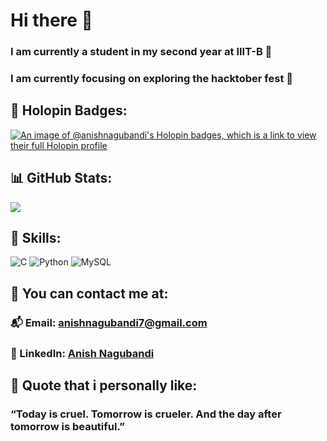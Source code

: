 # Hi there 👋

### I am currently a student in my second year at IIIT-B 🔭

### I am currently focusing on exploring the hacktober fest 🌊

## 🧷 Holopin Badges:
[![An image of @anishnagubandi's Holopin badges, which is a link to view their full Holopin profile](https://holopin.me/anishnagubandi)](https://holopin.io/@anishnagubandi)

## 📊 GitHub Stats:
![](https://github-readme-streak-stats.herokuapp.com/?user=anishnagubandi&theme=radical&hide_border=false)<br/>

## 🧩 Skills:
![C](https://img.shields.io/badge/c-%2300599C.svg?style=plastic&logo=c&logoColor=blue) ![Python](https://img.shields.io/badge/python-3670A0?style=plastic&logo=python&logoColor=green) ![MySQL](https://img.shields.io/badge/mysql-%2300000f.svg?style=plastic&logo=mysql&logoColor=white)

## 📧 You can contact me at:
### 📬 Email: [anishnagubandi7@gmail.com](mailto:anishnagubandi7@gmail.com)
### 💼 LinkedIn: [Anish Nagubandi](https://www.linkedin.com/in/anishnagubandi)

## 💬 Quote that i personally like:
### “Today is cruel. Tomorrow is crueler. And the day after tomorrow is beautiful.”
